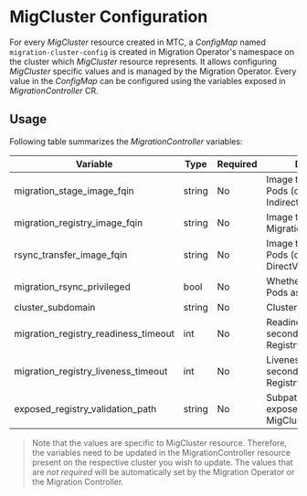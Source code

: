 # MigCluster Configuration

For every _MigCluster_ resource created in MTC, a _ConfigMap_ named `migration-cluster-config` is created in Migration Operator's namespace on the cluster which _MigCluster_ resource represents. It allows configuring _MigCluster_ specific values and is managed by the Migration Operator. Every value in the _ConfigMap_ can be configured using the variables exposed in _MigrationController_ CR.

## Usage

Following table summarizes the _MigrationController_ variables:

| Variable                             	| Type   	| Required 	| Description                                                              	|
|--------------------------------------	|--------	|----------	|--------------------------------------------------------------------------	|
| migration_stage_image_fqin           	| string 	| No       	| Image to use for Stage Pods (only applicable to IndirectVolumeMigration) 	|
| migration_registry_image_fqin        	| string 	| No       	| Image to use for Migration Registry                                      	|
| rsync_transfer_image_fqin            	| string 	| No       	| Image to use for Rsync Pods (only applicable to DirectVolumeMigration)   	|
| migration_rsync_privileged           	| bool   	| No       	| Whether to run Rsync Pods as privileged or not                           	|
| cluster_subdomain                    	| string 	| No       	| Cluster's subdomain                                                      	|
| migration_registry_readiness_timeout 	| int    	| No       	| Readiness timeout (in seconds) for Migration Registry Deployment         	|
| migration_registry_liveness_timeout  	| int    	| No       	| Liveness timeout (in seconds) for Migration Registry Deployment          	|
| exposed_registry_validation_path     	| string 	| No       	| Subpath to validate exposed registry in a MigCluster (e.g. /v2)          	|

> Note that the values are specific to MigCluster resource. Therefore, the variables need to be updated in the MigrationController resource present on the respective cluster you wish to update. The values that are *not required* will be automatically set by the Migration Operator or the Migration Controller.
